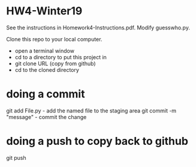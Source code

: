 # HW4-Winter19

See the instructions in Homework4-Instructions.pdf.  Modify guesswho.py.  

Clone this repo to your local computer.

- open a terminal window
- cd to a directory to put this project in
- git clone URL (copy from github)
- cd to the cloned directory

# doing a commit
git add File.py  - add the named file to the staging area
git commit -m "message" - commit the change

# doing a push to copy back to github
git push 
